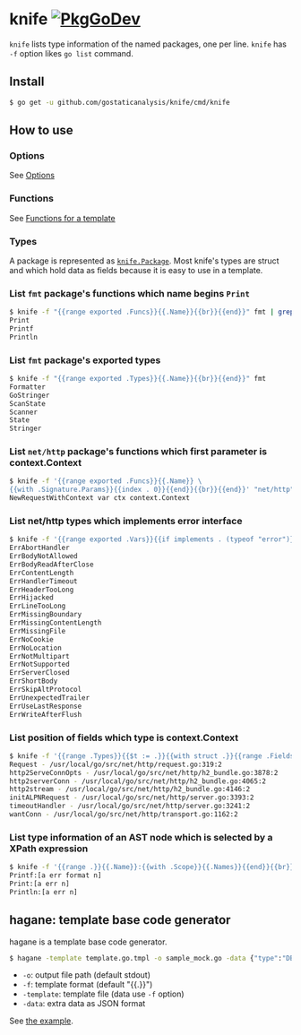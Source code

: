 # knife [![PkgGoDev](https://pkg.go.dev/badge/github.com/gostaticanalysis/knife)](https://pkg.go.dev/github.com/gostaticanalysis/knife)

`knife` lists type information of the named packages, one per line.
`knife` has `-f` option likes `go list` command.

## Install

```sh
$ go get -u github.com/gostaticanalysis/knife/cmd/knife
```

## How to use

### Options

See [Options](./_docs/options.md)

### Functions

See [Functions for a template](./_docs/funcs.md)

### Types

A package is represented as [`knife.Package`](https://pkg.go.dev/github.com/gostaticanalysis/knife/#Package).
Most knife's types are struct and which hold data as fields because it is easy to use in a template.

### List `fmt` package's functions which name begins `Print`

```sh
$ knife -f "{{range exported .Funcs}}{{.Name}}{{br}}{{end}}" fmt | grep Print
Print
Printf
Println
```

### List `fmt` package's exported types

```sh
$ knife -f "{{range exported .Types}}{{.Name}}{{br}}{{end}}" fmt
Formatter
GoStringer
ScanState
Scanner
State
Stringer
```

### List `net/http` package's functions which first parameter is context.Context

```sh
$ knife -f '{{range exported .Funcs}}{{.Name}} \
{{with .Signature.Params}}{{index . 0}}{{end}}{{br}}{{end}}' "net/http" | grep context.Context
NewRequestWithContext var ctx context.Context
```

### List net/http types which implements error interface

```sh
$ knife -f '{{range exported .Vars}}{{if implements . (typeof "error")}}{{.Name}}{{br}}{{end}}{{end}}' "net/http"
ErrAbortHandler
ErrBodyNotAllowed
ErrBodyReadAfterClose
ErrContentLength
ErrHandlerTimeout
ErrHeaderTooLong
ErrHijacked
ErrLineTooLong
ErrMissingBoundary
ErrMissingContentLength
ErrMissingFile
ErrNoCookie
ErrNoLocation
ErrNotMultipart
ErrNotSupported
ErrServerClosed
ErrShortBody
ErrSkipAltProtocol
ErrUnexpectedTrailer
ErrUseLastResponse
ErrWriteAfterFlush
```

### List position of fields which type is context.Context

```sh
$ knife -f '{{range .Types}}{{$t := .}}{{with struct .}}{{range .Fields}}{{if identical . (typeof "context.Context")}}{{$t.Name}} - {{pos .}}{{br}}{{end}}{{end}}{{end}}{{end}}' "net/http"
Request - /usr/local/go/src/net/http/request.go:319:2
http2ServeConnOpts - /usr/local/go/src/net/http/h2_bundle.go:3878:2
http2serverConn - /usr/local/go/src/net/http/h2_bundle.go:4065:2
http2stream - /usr/local/go/src/net/http/h2_bundle.go:4146:2
initALPNRequest - /usr/local/go/src/net/http/server.go:3393:2
timeoutHandler - /usr/local/go/src/net/http/server.go:3241:2
wantConn - /usr/local/go/src/net/http/transport.go:1162:2
```

### List type information of an AST node which is selected by a XPath expression

```sh
$ knife -f '{{range .}}{{.Name}}:{{with .Scope}}{{.Names}}{{end}}{{br}}{{end}}' -xpath '//*[@type="FuncDecl"]/Name[starts-with(@Name, "Print")]' fmt
Printf:[a err format n]
Print:[a err n]
Println:[a err n]
```

## hagane: template base code generator

hagane is a template base code generator.

```sh
$ hagane -template template.go.tmpl -o sample_mock.go -data {"type":"DB"} sample.go
```

* `-o`: output file path (default stdout)
* `-f`: template format (default "{{.}}")
* `-template`: template file (data use `-f` option)
* `-data`: extra data as JSON format

See [the example](./_examples/hagane/).
